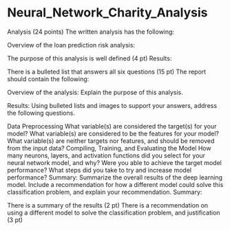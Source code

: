 # Neural_Network_Charity_Analysis
Analysis (24 points)
The written analysis has the following:

Overview of the loan prediction risk analysis:

The purpose of this analysis is well defined (4 pt)
Results:

There is a bulleted list that answers all six questions (15 pt)
The report should contain the following:

Overview of the analysis: Explain the purpose of this analysis.

Results: Using bulleted lists and images to support your answers, address the following questions.

Data Preprocessing
What variable(s) are considered the target(s) for your model?
What variable(s) are considered to be the features for your model?
What variable(s) are neither targets nor features, and should be removed from the input data?
Compiling, Training, and Evaluating the Model
How many neurons, layers, and activation functions did you select for your neural network model, and why?
Were you able to achieve the target model performance?
What steps did you take to try and increase model performance?
Summary: Summarize the overall results of the deep learning model. Include a recommendation for how a different model could solve this classification problem, and explain your recommendation.
Summary:

There is a summary of the results (2 pt)
There is a recommendation on using a different model to solve the classification problem, and justification (3 pt)
